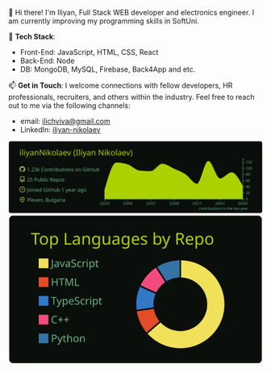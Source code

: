 👋 Hi there! I'm Iliyan, Full Stack WEB developer and electronics engineer. I am currently improving my programming skills in SoftUni.

🔧 **Tech Stack**:
- Front-End: JavaScript, HTML, CSS, React
- Back-End: Node
- DB: MongoDB, MySQL, Firebase, Back4App and etc.

📫 **Get in Touch**:
I welcome connections with fellow developers, HR professionals, recruiters, and others within the industry. Feel free to reach out to me via the following channels:

* email: ilichviva@gmail.com
* LinkedIn: [iliyan-nikolaev](https://www.linkedin.com/in/iliyan-nikolaev-75840b259/)

[![](https://raw.githubusercontent.com/iliyanNikolaev/stats-in-readme/master/profile-summary-card-output/merko/0-profile-details.svg)](https://github.com/vn7n24fzkq/github-profile-summary-cards)
[![](https://raw.githubusercontent.com/iliyanNikolaev/stats-in-readme/master/profile-summary-card-output/merko/1-repos-per-language.svg)](https://github.com/vn7n24fzkq/github-profile-summary-cards) 









